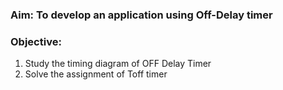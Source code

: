 ### Aim:  To develop an application using Off-Delay timer

### Objective:
1. Study the timing diagram of OFF Delay Timer
2. Solve the assignment of Toff timer
